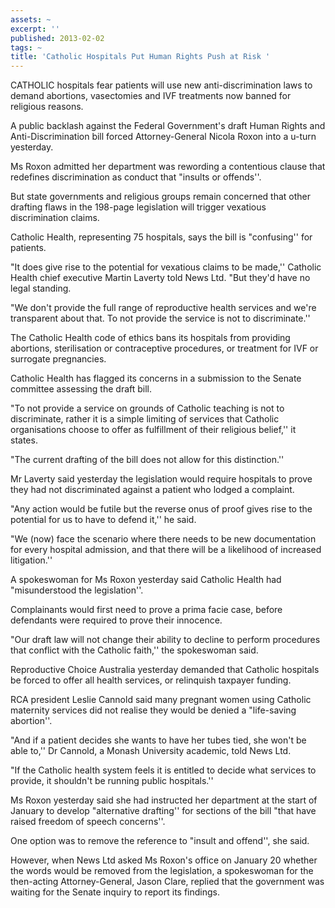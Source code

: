 ```yaml
---
assets: ~
excerpt: ''
published: 2013-02-02
tags: ~
title: 'Catholic Hospitals Put Human Rights Push at Risk '
---
```

CATHOLIC hospitals fear patients will use new anti-discrimination laws to demand abortions, vasectomies and IVF treatments now banned for religious reasons.

A public backlash against the Federal Government's draft Human Rights and Anti-Discrimination bill forced Attorney-General Nicola Roxon into a u-turn yesterday.

Ms Roxon admitted her department was rewording a contentious clause that redefines discrimination as conduct that "insults or offends''.

But state governments and religious groups remain concerned that other drafting flaws in the 198-page legislation will trigger vexatious discrimination claims.

Catholic Health, representing 75 hospitals, says the bill is "confusing'' for patients.

"It does give rise to the potential for vexatious claims to be made,'' Catholic Health chief executive Martin Laverty told News Ltd. "But they'd have no legal standing.

"We don't provide the full range of reproductive health services and we're transparent about that. To not provide the service is not to discriminate.''

The Catholic Health code of ethics bans its hospitals from providing abortions, sterilisation or contraceptive procedures, or treatment for IVF or surrogate pregnancies.

Catholic Health has flagged its concerns in a submission to the Senate committee assessing the draft bill.

"To not provide a service on grounds of Catholic teaching is not to discriminate, rather it is a simple limiting of services that Catholic organisations choose to offer as fulfillment of their religious belief,'' it states.

"The current drafting of the bill does not allow for this distinction.''

Mr Laverty said yesterday the legislation would require hospitals to prove they had not discriminated against a patient who lodged a complaint.

"Any action would be futile but the reverse onus of proof gives rise to the potential for us to have to defend it,'' he said.

"We (now) face the scenario where there needs to be new documentation for every hospital admission, and that there will be a likelihood of increased litigation.''

A spokeswoman for Ms Roxon yesterday said Catholic Health had "misunderstood the legislation''.

Complainants would first need to prove a prima facie case, before defendants were required to prove their innocence.

"Our draft law will not change their ability to decline to perform procedures that conflict with the Catholic faith,'' the spokeswoman said.

Reproductive Choice Australia yesterday demanded that Catholic hospitals be forced to offer all health services,  or relinquish taxpayer funding.

RCA president Leslie Cannold said many pregnant women using Catholic maternity services did not realise they would be denied a "life-saving abortion''.

"And if a patient decides she wants to have her tubes tied, she won't be able to,'' Dr Cannold, a Monash University academic, told News Ltd.

"If the Catholic health system feels it is entitled to decide what services to provide, it shouldn't be running public hospitals.''

Ms Roxon yesterday said she had instructed her department at the start of January to develop "alternative drafting'' for sections of the bill "that have raised freedom of speech concerns''.

One option was to remove the reference to "insult and offend'', she said.

However, when News Ltd asked Ms Roxon's office on January 20 whether the words would be removed from the legislation, a spokeswoman for the then-acting Attorney-General, Jason Clare, replied that the government was waiting for the Senate inquiry to report its findings.